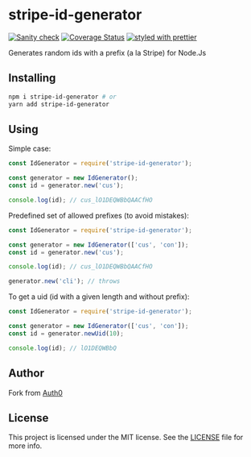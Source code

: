 # stripe-id-generator

[![Sanity check](https://github.com/mingchuno/stripe-id-generator/actions/workflows/sanity.yml/badge.svg)](https://github.com/mingchuno/stripe-id-generator/actions/workflows/sanity.yml)
[![Coverage Status](https://coveralls.io/repos/github/mingchuno/stripe-id-generator/badge.svg?branch=master)](https://coveralls.io/github/mingchuno/stripe-id-generator?branch=master)
[![styled with prettier](https://img.shields.io/badge/styled_with-prettier-ff69b4.svg)](https://github.com/prettier/prettier)

Generates random ids with a prefix (a la Stripe) for Node.Js

## Installing

```bash
npm i stripe-id-generator # or
yarn add stripe-id-generator
```

## Using

Simple case:
```javascript
const IdGenerator = require('stripe-id-generator');

const generator = new IdGenerator();
const id = generator.new('cus');

console.log(id); // cus_lO1DEQWBbQAACfHO
```

Predefined set of allowed prefixes (to avoid mistakes):
```javascript
const IdGenerator = require('stripe-id-generator');

const generator = new IdGenerator(['cus', 'con']);
const id = generator.new('cus');

console.log(id); // cus_lO1DEQWBbQAACfHO

generator.new('cli'); // throws
```

To get a uid (id with a given length and without prefix):
```javascript
const IdGenerator = require('stripe-id-generator');

const generator = new IdGenerator(['cus', 'con']);
const id = generator.newUid(10);

console.log(id); // lO1DEQWBbQ
```

## Author

Fork from [Auth0](https://github.com/auth0/id-generator)

## License

This project is licensed under the MIT license. See the [LICENSE](LICENSE) file for more info.
